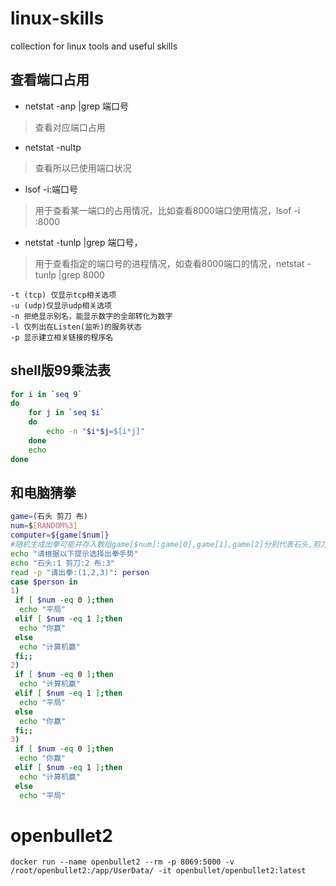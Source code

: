 # linux-skills
collection for linux tools and useful skills

## 查看端口占用
- netstat  -anp  |grep   端口号
> 查看对应端口占用
- netstat   -nultp
> 查看所以已使用端口状况
- lsof -i:端口号 
> 用于查看某一端口的占用情况，比如查看8000端口使用情况，lsof -i :8000
- netstat -tunlp |grep 端口号，
> 用于查看指定的端口号的进程情况，如查看8000端口的情况，netstat -tunlp |grep 8000
```
-t (tcp) 仅显示tcp相关选项
-u (udp)仅显示udp相关选项
-n 拒绝显示别名，能显示数字的全部转化为数字
-l 仅列出在Listen(监听)的服务状态
-p 显示建立相关链接的程序名
```
## shell版99乘法表
```bash
for i in `seq 9`
do
    for j in `seq $i`
    do
        echo -n "$i*$j=$[i*j]"
    done
    echo
done
```

## 和电脑猜拳
```bash
game=(石头 剪刀 布)
num=$[RANDOM%3]
computer=${game[$num]}
#随机生成出拳可能并存入数组game[$num]:game[0],game[1],game[2]分别代表石头,剪刀,布
echo "请根据以下提示选择出拳手势"
echo "石头:1 剪刀:2 布:3"
read -p "请出拳:(1,2,3)": person
case $person in
1)
 if [ $num -eq 0 ];then
  echo "平局"
 elif [ $num -eq 1 ];then
  echo "你赢"
 else
  echo "计算机赢"
 fi;;
2)
 if [ $num -eq 0 ];then
  echo "计算机赢"
 elif [ $num -eq 1 ];then
  echo "平局"
 else
  echo "你赢"
 fi;;
3)
 if [ $num -eq 0 ];then
  echo "你赢"
 elif [ $num -eq 1 ];then
  echo "计算机赢"
 else
  echo "平局"
```

# openbullet2
```
docker run --name openbullet2 --rm -p 8069:5000 -v /root/openbullet2:/app/UserData/ -it openbullet/openbullet2:latest
```
